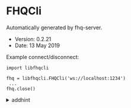 # FHQCli

 Automatically generated by fhq-server. 
 * Version: 0.2.21
 * Date: 13 May 2019

 Example connect/disconnect:
```
import libfhqcli 

fhq = libfhqcli.FHQCli('ws://localhost:1234')
 ... 
fhq.close()
```

<details>
<summary>addhint</summary>

Methid add hint to quest

Access: unauthorized - **no**,  user - **no**,  admin - **yes**

 #### Input params 

 * questid - integer, required; quest id
 * hint - string, required; hint text


 #### example call method 

 ```response = fhq.addhint({
    "questid": 0,
    "hint": ""
})```

</details>

<details>
<summary>answerlist</summary>

Return user answers list

Access: unauthorized - **no**,  user - **no**,  admin - **yes**

 #### Input params 

 * page - integer, required; Number of page
 * onpage - integer, required; How much rows on page
 * questid - integer, optional; Filter for questid
 * userid - integer, optional; Filter for userid


 #### example call method 

 ```response = fhq.answerlist({
    "page": 0,
    "onpage": 10,
    "questid": 0,
    "userid": 0
})```

</details>

<details>
<summary>chat_latest_messages</summary>

Method will be send chat message and it sent to another users

Access: unauthorized - **yes**,  user - **yes**,  admin - **yes**

 #### Input params 



 #### example call method 

 ```response = fhq.chat_latest_messages({

})```

</details>

<details>
<summary>chat_send_message</summary>

Method will be send chat message and it sent to another users

Access: unauthorized - **yes**,  user - **yes**,  admin - **yes**

 #### Input params 

 * type - string, required; Type
 * message - string, required; Message


 #### example call method 

 ```response = fhq.chat_send_message({
    "type": "",
    "message": ""
})```

</details>

<details>
<summary>classbook_add_record</summary>

Adds a new article with the specified name, content, and id.

Access: unauthorized - **no**,  user - **no**,  admin - **yes**

 #### Input params 

 * parentid - integer, required; pareintid for classbook article
 * name - string, required; name of article
 * content - string, required; content of article
 * uuid - string, optional; uuid of article
 * ordered - integer, optional; order of article


 #### example call method 

 ```response = fhq.classbook_add_record({
    "parentid": 0,
    "name": "",
    "content": "",
    "uuid": "",
    "ordered": 0
})```

</details>

<details>
<summary>classbook_delete_record</summary>

Delete a article with a given classbookid

Access: unauthorized - **no**,  user - **no**,  admin - **yes**

 #### Input params 

 * classbookid - integer, required; id for classbook article


 #### example call method 

 ```response = fhq.classbook_delete_record({
    "classbookid": 0
})```

</details>

<details>
<summary>classbook_export</summary>

Export classbook's articles to html or markdown, optionally in zip archive.

Access: unauthorized - **no**,  user - **yes**,  admin - **yes**

 #### Input params 

 * output - string, required; The output file format
 * lang - string, required; The output file format
 * zip - boolean, optional; Zipping the output


 #### example call method 

 ```response = fhq.classbook_export({
    "output": "",
    "lang": "",
    "zip": ""
})```

</details>

<details>
<summary>classbook_info</summary>

Return name and content, langs, path classbook article with a given id

Access: unauthorized - **yes**,  user - **yes**,  admin - **yes**

 #### Input params 

 * classbookid - integer, required; id for the classbook article
 * lang - string, optional; Set lang for the article


 #### example call method 

 ```response = fhq.classbook_info({
    "classbookid": 0,
    "lang": ""
})```

</details>

<details>
<summary>classbook_list</summary>

Return list of classbook articles

Access: unauthorized - **yes**,  user - **yes**,  admin - **yes**

 #### Input params 

 * parentid - integer, required; parentid for classbook articles
 * lang - string, optional; lang for classbook articles
 * search - string, optional; Search string for classbook articles


 #### example call method 

 ```response = fhq.classbook_list({
    "parentid": 0,
    "lang": "",
    "search": ""
})```

</details>

<details>
<summary>classbook_localization_add_record</summary>

Add a new article localization for the English version

Access: unauthorized - **no**,  user - **no**,  admin - **yes**

 #### Input params 

 * classbookid - integer, required; Classbookid for article localization
 * lang - string, required; Language
 * name - string, required; Article name
 * content - string, required; The content of the article


 #### example call method 

 ```response = fhq.classbook_localization_add_record({
    "classbookid": 0,
    "lang": "",
    "name": "",
    "content": ""
})```

</details>

<details>
<summary>classbook_localization_delete_record</summary>

Delete an article localization

Access: unauthorized - **no**,  user - **no**,  admin - **yes**

 #### Input params 

 * classbook_localizationid - integer, required; Localization id


 #### example call method 

 ```response = fhq.classbook_localization_delete_record({
    "classbook_localizationid": 0
})```

</details>

<details>
<summary>classbook_localization_info</summary>

Find and display localization for an article by classbookid

Access: unauthorized - **no**,  user - **no**,  admin - **yes**

 #### Input params 

 * classbook_localizationid - integer, required; Localization id


 #### example call method 

 ```response = fhq.classbook_localization_info({
    "classbook_localizationid": 0
})```

</details>

<details>
<summary>classbook_localization_update_record</summary>

Update table with localization by classbookid

Access: unauthorized - **no**,  user - **no**,  admin - **yes**

 #### Input params 

 * classbook_localizationid - integer, required; Localization id
 * name - string, required; Article name
 * content - string, required; The content of the article


 #### example call method 

 ```response = fhq.classbook_localization_update_record({
    "classbook_localizationid": 0,
    "name": "",
    "content": ""
})```

</details>

<details>
<summary>classbook_propasal_prepare_merge_record</summary>

Prepare to merge updating requests

Access: unauthorized - **no**,  user - **no**,  admin - **yes**

 #### Input params 

 * classbook_proposal_id - integer, required; Proposal id


 #### example call method 

 ```response = fhq.classbook_propasal_prepare_merge_record({
    "classbook_proposal_id": 0
})```

</details>

<details>
<summary>classbook_proposal_add_record</summary>

Propose an update of article

Access: unauthorized - **no**,  user - **yes**,  admin - **yes**

 #### Input params 

 * classbookid - integer, required; Classbookid for an article
 * lang - string, required; Language
 * name - string, required; Article name
 * content - string, required; The content of the article


 #### example call method 

 ```response = fhq.classbook_proposal_add_record({
    "classbookid": 0,
    "lang": "",
    "name": "",
    "content": ""
})```

</details>

<details>
<summary>classbook_proposal_delete_record</summary>

Delete a proposal of updating an article

Access: unauthorized - **no**,  user - **yes**,  admin - **yes**

 #### Input params 

 * classbook_proposal_id - integer, required; Proposal id


 #### example call method 

 ```response = fhq.classbook_proposal_delete_record({
    "classbook_proposal_id": 0
})```

</details>

<details>
<summary>classbook_proposal_info</summary>

Find and display all proposal data by id

Access: unauthorized - **no**,  user - **yes**,  admin - **yes**

 #### Input params 

 * classbook_proposal_id - integer, required; Proposal id


 #### example call method 

 ```response = fhq.classbook_proposal_info({
    "classbook_proposal_id": 0
})```

</details>

<details>
<summary>classbook_proposal_list</summary>

Display list of proposals by classbookid

Access: unauthorized - **no**,  user - **yes**,  admin - **yes**

 #### Input params 

 * classbookid - integer, required; Classbookid for an article
 * lang - string, optional; Language


 #### example call method 

 ```response = fhq.classbook_proposal_list({
    "classbookid": 0,
    "lang": ""
})```

</details>

<details>
<summary>classbook_update_record</summary>

Update a article with a given classbookid

Access: unauthorized - **no**,  user - **no**,  admin - **yes**

 #### Input params 

 * classbookid - integer, required; id for classbook article
 * name - string, optional; name for classbook article
 * content - string, optional; content for classbook article
 * ordered - integer, optional; ordered for classbook article
 * parentid - integer, optional; parentid for classbook article


 #### example call method 

 ```response = fhq.classbook_update_record({
    "classbookid": 0,
    "name": "",
    "content": "",
    "ordered": 0,
    "parentid": 0
})```

</details>

<details>
<summary>createpublicevent</summary>

Create the public event

Access: unauthorized - **no**,  user - **no**,  admin - **yes**

 #### Input params 

 * type - string, required; Type of event
 * message - string, required; Message


 #### example call method 

 ```response = fhq.createpublicevent({
    "type": "",
    "message": ""
})```

</details>

<details>
<summary>createquest</summary>

Method will be create new quest

Access: unauthorized - **no**,  user - **no**,  admin - **yes**

 #### Input params 

 * uuid - string, required; Global Identificator of the quest
 * gameid - integer, required; Which game included this quest
 * name - string, required; Name of the quest
 * text - string, required; Description of the quest
 * score - integer, required; How much append to user score after solve quest by them
 * author - string, required; Author of the quest
 * subject - string, required; Subject must be one from types
 * answer - string, required; Answer for the quest
 * answer_format - string, required; Answer format for the quest
 * state - string, required; State of the quest
 * description_state - string, required; You can add some descriptions for quest state
 * copyright - string, optional; You can add some copyright information


 #### example call method 

 ```response = fhq.createquest({
    "uuid": "",
    "gameid": 0,
    "name": "",
    "text": "",
    "score": 0,
    "author": "",
    "subject": "",
    "answer": "",
    "answer_format": "",
    "state": "",
    "description_state": "",
    "copyright": ""
})```

</details>

<details>
<summary>deletehint</summary>

Method for delete hint from quest

Access: unauthorized - **no**,  user - **no**,  admin - **yes**

 #### Input params 

 * hintid - integer, required; hint id


 #### example call method 

 ```response = fhq.deletehint({
    "hintid": 0
})```

</details>

<details>
<summary>deletepublicevent</summary>

Delete public event

Access: unauthorized - **no**,  user - **no**,  admin - **yes**

 #### Input params 

 * eventid - integer, required; Event ID


 #### example call method 

 ```response = fhq.deletepublicevent({
    "eventid": 0
})```

</details>

<details>
<summary>feedback_add</summary>

Create the feedback

Access: unauthorized - **yes**,  user - **yes**,  admin - **yes**

 #### Input params 

 * from - string, required; From user
 * text - string, required; Text of feedback
 * type - string, required; Type of feedback


 #### example call method 

 ```response = fhq.feedback_add({
    "from": "",
    "text": "",
    "type": ""
})```

</details>

<details>
<summary>game_create</summary>

Create the game

Access: unauthorized - **no**,  user - **no**,  admin - **yes**

 #### Input params 

 * uuid - string, required; Global Identificator of the Game
 * name - string, required; Name of the Game
 * description - string, required; Description of the Game
 * state - string, required; State of the game
 * form - string, required; Form of the game
 * type - string, required; Type of the game
 * date_start - string, required; Date start
 * date_stop - string, required; Date stop
 * date_restart - string, required; Date restart
 * organizators - string, required; Organizators


 #### example call method 

 ```response = fhq.game_create({
    "uuid": "",
    "name": "",
    "description": "",
    "state": "",
    "form": "",
    "type": "",
    "date_start": "",
    "date_stop": "",
    "date_restart": "",
    "organizators": ""
})```

</details>

<details>
<summary>game_delete</summary>

Remove game and all quests

Access: unauthorized - **no**,  user - **no**,  admin - **yes**

 #### Input params 

 * uuid - string, required; Global Identificator of the Game
 * admin_password - string, required; Admin Password


 #### example call method 

 ```response = fhq.game_delete({
    "uuid": "",
    "admin_password": ""
})```

</details>

<details>
<summary>game_export</summary>

Export the game

Access: unauthorized - **no**,  user - **no**,  admin - **yes**

 #### Input params 

 * uuid - string, required; Global Identificator of the Game


 #### example call method 

 ```response = fhq.game_export({
    "uuid": ""
})```

</details>

<details>
<summary>game_import</summary>

Import game

Access: unauthorized - **no**,  user - **no**,  admin - **yes**

 #### Input params 

 * uuid - string, required; Global Identificator of the Game


 #### example call method 

 ```response = fhq.game_import({
    "uuid": ""
})```

</details>

<details>
<summary>game_info</summary>

Return game info

Access: unauthorized - **no**,  user - **no**,  admin - **yes**

 #### Input params 

 * uuid - string, required; Global Identificator of the Game


 #### example call method 

 ```response = fhq.game_info({
    "uuid": ""
})```

</details>

<details>
<summary>game_update</summary>

Update game info

Access: unauthorized - **no**,  user - **no**,  admin - **yes**

 #### Input params 

 * uuid - string, required; Global Identificator of the Game
 * name - string, optional; Name of the Game
 * description - string, optional; Description of the Game
 * state - string, optional; State of the game
 * form - string, optional; Form of the game
 * type - string, optional; Type of the game
 * date_start - string, optional; Date start
 * date_stop - string, optional; Date stop
 * date_restart - string, optional; Date restart
 * organizators - string, optional; Organizators


 #### example call method 

 ```response = fhq.game_update({
    "uuid": "",
    "name": "",
    "description": "",
    "state": "",
    "form": "",
    "type": "",
    "date_start": "",
    "date_stop": "",
    "date_restart": "",
    "organizators": ""
})```

</details>

<details>
<summary>game_update_logo</summary>

Update game logo

Access: unauthorized - **no**,  user - **no**,  admin - **yes**

 #### Input params 

 * uuid - string, required; Global Identificator of the Game
 * image_png_base64 - string, required; Image PNG in Base64


 #### example call method 

 ```response = fhq.game_update_logo({
    "uuid": "",
    "image_png_base64": ""
})```

</details>

<details>
<summary>games</summary>

Method returned list of games

Access: unauthorized - **yes**,  user - **yes**,  admin - **yes**

 #### Input params 



 #### example call method 

 ```response = fhq.games({

})```

</details>

<details>
<summary>getmap</summary>

Returned coordinate list

Access: unauthorized - **yes**,  user - **yes**,  admin - **yes**

 #### Input params 



 #### example call method 

 ```response = fhq.getmap({

})```

</details>

<details>
<summary>getpublicevent</summary>

Return public event info by id

Access: unauthorized - **yes**,  user - **yes**,  admin - **yes**

 #### Input params 

 * eventid - integer, required; Event id


 #### example call method 

 ```response = fhq.getpublicevent({
    "eventid": 0
})```

</details>

<details>
<summary>hints</summary>

Return list of hints

Access: unauthorized - **yes**,  user - **yes**,  admin - **yes**

 #### Input params 

 * questid - integer, required; Quest id


 #### example call method 

 ```response = fhq.hints({
    "questid": 0
})```

</details>

<details>
<summary>leaks_add</summary>

Method adds a leak

Access: unauthorized - **no**,  user - **no**,  admin - **yes**

 #### Input params 

 * uuid - string, required; UUID of the leak
 * game_uuid - string, required; UUID of the game
 * name - string, required; Visible part of the content
 * content - string, required; Content of the leak
 * score - integer, required; Price of the leak


 #### example call method 

 ```response = fhq.leaks_add({
    "uuid": "",
    "game_uuid": "",
    "name": "",
    "content": "",
    "score": 0
})```

</details>

<details>
<summary>leaks_buy</summary>

Method buys a leak

Access: unauthorized - **no**,  user - **yes**,  admin - **no**

 #### Input params 

 * id - integer, required; Leak id


 #### example call method 

 ```response = fhq.leaks_buy({
    "id": 0
})```

</details>

<details>
<summary>leaks_delete</summary>

Method deletes a leak

Access: unauthorized - **no**,  user - **no**,  admin - **yes**

 #### Input params 

 * id - integer, required; Leak id


 #### example call method 

 ```response = fhq.leaks_delete({
    "id": 0
})```

</details>

<details>
<summary>leaks_list</summary>

Method returns list of leaks

Access: unauthorized - **yes**,  user - **yes**,  admin - **yes**

 #### Input params 

 * page - integer, required; Number of page
 * onpage - integer, required; How much rows in one page


 #### example call method 

 ```response = fhq.leaks_list({
    "page": 0,
    "onpage": 10
})```

</details>

<details>
<summary>leaks_update</summary>

Method updates a leak

Access: unauthorized - **no**,  user - **no**,  admin - **yes**

 #### Input params 

 * id - integer, required; Leak id
 * name - string, optional; Visible part of the content
 * content - string, optional; Content of the leak
 * score - integer, optional; Price of the leak


 #### example call method 

 ```response = fhq.leaks_update({
    "id": 0,
    "name": "",
    "content": "",
    "score": 0
})```

</details>

<details>
<summary>login</summary>

Method for login

Access: unauthorized - **yes**,  user - **no**,  admin - **no**

 #### Input params 

 * email - string, required; E-mail
 * password - string, required; Password


 #### example call method 

 ```response = fhq.login({
    "email": "",
    "password": ""
})```

</details>

<details>
<summary>lxd_containers</summary>

Any actions with the container. Actions: create, start, stop and delete container

Access: unauthorized - **no**,  user - **no**,  admin - **yes**

 #### Input params 

 * name - string, required; Container name
 * action - string, required; Actions: create, start, stop and delete container


 #### example call method 

 ```response = fhq.lxd_containers({
    "name": "",
    "action": ""
})```

</details>

<details>
<summary>lxd_exec</summary>

Exec command in the container with name.

Access: unauthorized - **no**,  user - **no**,  admin - **yes**

 #### Input params 

 * name - string, required; Container name
 * command - string, required; Name of execution command


 #### example call method 

 ```response = fhq.lxd_exec({
    "name": "",
    "command": ""
})```

</details>

<details>
<summary>lxd_file</summary>

Pull, push, delete file inside the container.

Access: unauthorized - **no**,  user - **no**,  admin - **yes**

 #### Input params 

 * name - string, required; Container name
 * action - string, required; Action with files: pull, push or delete
 * path - string, required; Path to file inside the container


 #### example call method 

 ```response = fhq.lxd_file({
    "name": "",
    "action": "",
    "path": ""
})```

</details>

<details>
<summary>lxd_import_container</summary>

Import container from json configuration.

Access: unauthorized - **no**,  user - **no**,  admin - **yes**

 #### Input params 

 * config - string, required; Container's configuration in json dumped string.


 #### example call method 

 ```response = fhq.lxd_import_container({
    "config": ""
})```

</details>

<details>
<summary>lxd_import_service_from_zip</summary>

Import Service from zip.

Access: unauthorized - **no**,  user - **no**,  admin - **yes**

 #### Input params 

 * zip_file - string, required; Service's configuration in Base64 zip archive.


 #### example call method 

 ```response = fhq.lxd_import_service_from_zip({
    "zip_file": ""
})```

</details>

<details>
<summary>lxd_info</summary>

Get information about the orhestra, containers.

Access: unauthorized - **no**,  user - **no**,  admin - **yes**

 #### Input params 

 * name - string, required; Container name
 * get - string, optional; Requested information


 #### example call method 

 ```response = fhq.lxd_info({
    "name": "",
    "get": ""
})```

</details>

<details>
<summary>lxd_list</summary>

Get information about all containers.

Access: unauthorized - **no**,  user - **no**,  admin - **yes**

 #### Input params 



 #### example call method 

 ```response = fhq.lxd_list({

})```

</details>

<details>
<summary>lxd_open_port</summary>

Opens the container port.

Access: unauthorized - **no**,  user - **no**,  admin - **yes**

 #### Input params 

 * name - string, required; Container name
 * port - integer, required; Number container port
 * protocol - string, required; Protocol


 #### example call method 

 ```response = fhq.lxd_open_port({
    "name": "",
    "port": 0,
    "protocol": ""
})```

</details>

<details>
<summary>lxd_start_service</summary>

Start service.

Access: unauthorized - **no**,  user - **no**,  admin - **yes**

 #### Input params 

 * name - string, required; Service's name.


 #### example call method 

 ```response = fhq.lxd_start_service({
    "name": ""
})```

</details>

<details>
<summary>mail_info</summary>

This method Will be return info of mail

Access: unauthorized - **no**,  user - **no**,  admin - **yes**

 #### Input params 



 #### example call method 

 ```response = fhq.mail_info({

})```

</details>

<details>
<summary>mail_send</summary>

Mail Send

Access: unauthorized - **no**,  user - **no**,  admin - **yes**

 #### Input params 

 * to - string, required; E-mail of the recipient
 * subject - string, required; Subject of the message
 * body - string, required; Body of the message


 #### example call method 

 ```response = fhq.mail_send({
    "to": "",
    "subject": "",
    "body": ""
})```

</details>

<details>
<summary>mails_list</summary>

Mails list

Access: unauthorized - **no**,  user - **no**,  admin - **yes**

 #### Input params 

 * filter_email - string, optional; Filter by email
 * filter_subject - string, optional; Filter by subject
 * filter_message - string, optional; Filter by message
 * onpage - integer, optional; On page
 * page - integer, optional; page


 #### example call method 

 ```response = fhq.mails_list({
    "filter_email": "",
    "filter_subject": "",
    "filter_message": "",
    "onpage": 10,
    "page": 0
})```

</details>

<details>
<summary>public_info</summary>

Method return public information about server

Access: unauthorized - **yes**,  user - **yes**,  admin - **yes**

 #### Input params 



 #### example call method 

 ```response = fhq.public_info({

})```

</details>

<details>
<summary>publiceventslist</summary>

Return list of public events

Access: unauthorized - **yes**,  user - **yes**,  admin - **yes**

 #### Input params 

 * page - integer, required; Number of page
 * onpage - integer, required; How much rows in one page


 #### example call method 

 ```response = fhq.publiceventslist({
    "page": 0,
    "onpage": 10
})```

</details>

<details>
<summary>quest</summary>

Update the quest info

Access: unauthorized - **yes**,  user - **yes**,  admin - **yes**

 #### Input params 

 * questid - integer, required; Quest ID


 #### example call method 

 ```response = fhq.quest({
    "questid": 0
})```

</details>

<details>
<summary>quest_delete</summary>

Method for delete quest

Access: unauthorized - **no**,  user - **no**,  admin - **yes**

 #### Input params 

 * questid - integer, required; Quest ID


 #### example call method 

 ```response = fhq.quest_delete({
    "questid": 0
})```

</details>

<details>
<summary>quest_pass</summary>

Quest pass

Access: unauthorized - **no**,  user - **yes**,  admin - **yes**

 #### Input params 

 * questid - integer, required; Quest ID
 * answer - string, required; Answer


 #### example call method 

 ```response = fhq.quest_pass({
    "questid": 0,
    "answer": ""
})```

</details>

<details>
<summary>quest_proposal</summary>

Add quest proposal

Access: unauthorized - **no**,  user - **yes**,  admin - **yes**

 #### Input params 

 * gameid - integer, required; Which game included this quest
 * name - string, required; Name of the quest
 * text - string, required; Description of the quest
 * score - integer, required; How much append to user score after solve quest by them
 * author - string, required; Author of the quest
 * subject - string, required; Subject must be one from types (look types)
 * answer - string, required; Answer for the quest
 * answer_format - string, required; Answer format for the quest


 #### example call method 

 ```response = fhq.quest_proposal({
    "gameid": 0,
    "name": "",
    "text": "",
    "score": 0,
    "author": "",
    "subject": "",
    "answer": "",
    "answer_format": ""
})```

</details>

<details>
<summary>quest_statistics</summary>

Mehtod will be return quest public statistics

Access: unauthorized - **yes**,  user - **yes**,  admin - **yes**

 #### Input params 

 * questid - integer, required; Quest ID


 #### example call method 

 ```response = fhq.quest_statistics({
    "questid": 0
})```

</details>

<details>
<summary>quest_update</summary>

Update the quest info

Access: unauthorized - **no**,  user - **no**,  admin - **yes**

 #### Input params 

 * questid - integer, required; Quest ID
 * name - string, optional; Name of the quest
 * gameid - integer, optional; Which game included this quest
 * text - string, optional; Description of the quest
 * score - integer, optional; How much append to user score after solve quest by them
 * subject - string, optional; Subject must be one from types
 * author - string, optional; Author of the quest
 * answer - string, optional; Answer for the quest
 * answer_format - string, optional; Answer format for the quest
 * state - string, optional; State of the quest
 * description_state - string, optional; You can update some descriptions for quest state
 * copyright - string, optional; You can update copyright


 #### example call method 

 ```response = fhq.quest_update({
    "questid": 0,
    "name": "",
    "gameid": 0,
    "text": "",
    "score": 0,
    "subject": "",
    "author": "",
    "answer": "",
    "answer_format": "",
    "state": "",
    "description_state": "",
    "copyright": ""
})```

</details>

<details>
<summary>quests</summary>

Method will be returned quest list

Access: unauthorized - **yes**,  user - **yes**,  admin - **yes**

 #### Input params 

 * subject - string, optional; Filter by subject


 #### example call method 

 ```response = fhq.quests({
    "subject": ""
})```

</details>

<details>
<summary>quests_proposal_list</summary>

Quests proposal list

Access: unauthorized - **no**,  user - **no**,  admin - **yes**

 #### Input params 

 * onpage - integer, optional; On page
 * page - integer, optional; page


 #### example call method 

 ```response = fhq.quests_proposal_list({
    "onpage": 10,
    "page": 0
})```

</details>

<details>
<summary>quests_subjects</summary>

Method returned list of quests by subjects

Access: unauthorized - **yes**,  user - **yes**,  admin - **yes**

 #### Input params 



 #### example call method 

 ```response = fhq.quests_subjects({

})```

</details>

<details>
<summary>quests_writeups_delete</summary>

This method will be remove writeup

Access: unauthorized - **no**,  user - **no**,  admin - **yes**

 #### Input params 

 * writeupid - integer, required; WriteUp ID


 #### example call method 

 ```response = fhq.quests_writeups_delete({
    "writeupid": 0
})```

</details>

<details>
<summary>quests_writeups_list</summary>

This method will be returned list of writeups by questid

Access: unauthorized - **yes**,  user - **yes**,  admin - **yes**

 #### Input params 

 * questid - integer, required; Quest ID


 #### example call method 

 ```response = fhq.quests_writeups_list({
    "questid": 0
})```

</details>

<details>
<summary>quests_writeups_proposal</summary>

This method will be add writeup from authorized user

Access: unauthorized - **no**,  user - **yes**,  admin - **yes**

 #### Input params 

 * questid - integer, required; Quest ID
 * writeup_link - string, required; Link to writeup (Must be start from https://www.youtube.com/watch?v=)


 #### example call method 

 ```response = fhq.quests_writeups_proposal({
    "questid": 0,
    "writeup_link": ""
})```

</details>

<details>
<summary>quests_writeups_update</summary>

This method will be update writeup approve now

Access: unauthorized - **no**,  user - **no**,  admin - **yes**

 #### Input params 

 * writeupid - integer, required; WriteUp ID
 * approve - string, required; Approve value 1 or 0


 #### example call method 

 ```response = fhq.quests_writeups_update({
    "writeupid": 0,
    "approve": ""
})```

</details>

<details>
<summary>registration</summary>

Method for registration

Access: unauthorized - **yes**,  user - **no**,  admin - **no**

 #### Input params 

 * email - string, required; E-mail
 * university - string, required; University


 #### example call method 

 ```response = fhq.registration({
    "email": "",
    "university": ""
})```

</details>

<details>
<summary>scoreboard</summary>

Method return scoreboard

Access: unauthorized - **yes**,  user - **yes**,  admin - **yes**

 #### Input params 

 * page - integer, required; Number of page
 * onpage - integer, required; How much rows in one page


 #### example call method 

 ```response = fhq.scoreboard({
    "page": 0,
    "onpage": 10
})```

</details>

<details>
<summary>server_api</summary>

This method Will be return list of all handlers

Access: unauthorized - **yes**,  user - **yes**,  admin - **yes**

 #### Input params 



 #### example call method 

 ```response = fhq.server_api({

})```

</details>

<details>
<summary>server_info</summary>

Return server private information

Access: unauthorized - **no**,  user - **no**,  admin - **yes**

 #### Input params 



 #### example call method 

 ```response = fhq.server_info({

})```

</details>

<details>
<summary>server_settings</summary>

Return server settings

Access: unauthorized - **no**,  user - **no**,  admin - **yes**

 #### Input params 



 #### example call method 

 ```response = fhq.server_settings({

})```

</details>

<details>
<summary>server_settings_update</summary>

Update server settings

Access: unauthorized - **no**,  user - **no**,  admin - **yes**

 #### Input params 

 * name - string, required; name of setting
 * value - string, required; value of setting


 #### example call method 

 ```response = fhq.server_settings_update({
    "name": "",
    "value": ""
})```

</details>

<details>
<summary>token</summary>

Method for login by token

Access: unauthorized - **yes**,  user - **no**,  admin - **no**

 #### Input params 

 * token - string, required; Authorization token


 #### example call method 

 ```response = fhq.token({
    "token": ""
})```

</details>

<details>
<summary>updateuserlocation</summary>

This method will be try update user location by lastip

Access: unauthorized - **no**,  user - **no**,  admin - **yes**

 #### Input params 

 * userid - integer, required; User ID


 #### example call method 

 ```response = fhq.updateuserlocation({
    "userid": 0
})```

</details>

<details>
<summary>useful_links_add</summary>

Method for add new useful link

Access: unauthorized - **no**,  user - **yes**,  admin - **yes**

 #### Input params 

 * url - string, required; URL
 * description - string, required; Description
 * author - string, required; Author


 #### example call method 

 ```response = fhq.useful_links_add({
    "url": "",
    "description": "",
    "author": ""
})```

</details>

<details>
<summary>useful_links_delete</summary>

Method for delete link by admin

Access: unauthorized - **no**,  user - **no**,  admin - **yes**

 #### Input params 

 * url - string, required; URL
 * description - string, required; Description
 * author - string, required; Author


 #### example call method 

 ```response = fhq.useful_links_delete({
    "url": "",
    "description": "",
    "author": ""
})```

</details>

<details>
<summary>useful_links_list</summary>

Method will be return list of useful links

Access: unauthorized - **yes**,  user - **yes**,  admin - **yes**

 #### Input params 

 * filter - string, optional; Filter by word


 #### example call method 

 ```response = fhq.useful_links_list({
    "filter": ""
})```

</details>

<details>
<summary>useful_links_star</summary>

Method set star

Access: unauthorized - **no**,  user - **yes**,  admin - **yes**

 #### Input params 



 #### example call method 

 ```response = fhq.useful_links_star({

})```

</details>

<details>
<summary>useful_links_unstar</summary>

Method set unstar

Access: unauthorized - **no**,  user - **yes**,  admin - **yes**

 #### Input params 



 #### example call method 

 ```response = fhq.useful_links_unstar({

})```

</details>

<details>
<summary>useful_links_update</summary>

Method for update useful link

Access: unauthorized - **no**,  user - **no**,  admin - **yes**

 #### Input params 

 * url - string, required; URL
 * description - string, required; Description
 * author - string, required; Author
 * status - string, required; Status


 #### example call method 

 ```response = fhq.useful_links_update({
    "url": "",
    "description": "",
    "author": "",
    "status": ""
})```

</details>

<details>
<summary>user</summary>

Return user info

Access: unauthorized - **yes**,  user - **yes**,  admin - **yes**

 #### Input params 

 * userid - integer, optional; Id of user


 #### example call method 

 ```response = fhq.user({
    "userid": 0
})```

</details>

<details>
<summary>user_change_password</summary>

This method for change user password

Access: unauthorized - **no**,  user - **yes**,  admin - **yes**

 #### Input params 

 * password_old - string, required; Old password
 * password_new - string, required; New password


 #### example call method 

 ```response = fhq.user_change_password({
    "password_old": "",
    "password_new": ""
})```

</details>

<details>
<summary>user_delete</summary>

Method for deleting a user

Access: unauthorized - **no**,  user - **no**,  admin - **yes**

 #### Input params 

 * userid - integer, required; User's id
 * password - string, required; Admin's password


 #### example call method 

 ```response = fhq.user_delete({
    "userid": 0,
    "password": ""
})```

</details>

<details>
<summary>user_reset_password</summary>

Method for reset password

Access: unauthorized - **yes**,  user - **no**,  admin - **no**

 #### Input params 

 * email - string, required; E-mail


 #### example call method 

 ```response = fhq.user_reset_password({
    "email": ""
})```

</details>

<details>
<summary>user_skills</summary>

Return user skills info

Access: unauthorized - **yes**,  user - **yes**,  admin - **yes**

 #### Input params 

 * userid - integer, required; Id of user


 #### example call method 

 ```response = fhq.user_skills({
    "userid": 0
})```

</details>

<details>
<summary>user_update</summary>

Update user info

Access: unauthorized - **no**,  user - **yes**,  admin - **yes**

 #### Input params 

 * userid - integer, required; Id of user
 * nick - string, optional; Nick of user
 * university - string, optional; University of user
 * about - string, optional; About of user
 * country - string, optional; Country of user


 #### example call method 

 ```response = fhq.user_update({
    "userid": 0,
    "nick": "",
    "university": "",
    "about": "",
    "country": ""
})```

</details>

<details>
<summary>users</summary>

Method return list of users

Access: unauthorized - **no**,  user - **no**,  admin - **yes**

 #### Input params 

 * filter_text - string, optional; Filter by user email or nick
 * filter_role - string, optional; Filter by user role
 * onpage - integer, optional; On Page
 * page - integer, optional; Number of page


 #### example call method 

 ```response = fhq.users({
    "filter_text": "",
    "filter_role": "",
    "onpage": 10,
    "page": 0
})```

</details>

<details>
<summary>users_add</summary>

Method for add new user

Access: unauthorized - **no**,  user - **no**,  admin - **yes**

 #### Input params 

 * uuid - string, required; User's Global Unique Identifier
 * email - string, required; User's E-mail
 * nick - string, required; User's nick
 * password - string, required; Password
 * role - string, required; User's role
 * university - string, optional; University


 #### example call method 

 ```response = fhq.users_add({
    "uuid": "",
    "email": "",
    "nick": "",
    "password": "",
    "role": "",
    "university": ""
})```

</details>

<details>
<summary>users_info</summary>

Return user info

Access: unauthorized - **yes**,  user - **yes**,  admin - **yes**

 #### Input params 

 * uuid - integer, required; Global unique identify of user


 #### example call method 

 ```response = fhq.users_info({
    "uuid": 0
})```

</details>

